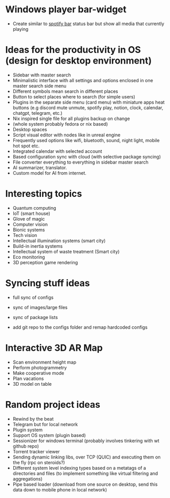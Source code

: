 # Windows player bar-widget

- Create similar to [spotify bar](https://github.com/Debuggingss/SpotifyWidget)
  status bar but show all media that currently playing

# Ideas for the productivity in OS (design for desktop environment)

- Sidebar with master search
- Minimalistic interface with all settings and options enclosed in one master
  search side menu
- Different symbols mean search in different places
- Button to select places where to search (for simple users)
- Plugins in the separate side menu (card menu) with miniature apps heat
  buttons (e.g discord mute unmute, spotify play, notion, clock, calendar,
  chatgpt, telegram, etc.)
- Nix inspired single file for all plugins backup on change
- (whole system probably fedora or nix based)
- Desktop spaces
- Script visual editor with nodes like in unreal engine
- Frequently used options like wifi, bluetooth, sound, night light, mobile hot
  spot etc.
- Integrated calendar with selected account
- Based configuration sync with cloud (with selective package syncing)
- File converter everything to everything in sidebar master search
- AI summarizer, translator.
- Custom model for AI from internet.

# Interesting topics

- Quantum computing
- IoT (smart house)
- Glove of magic
- Computer vision
- Bionic systems
- Tech vision
- Intellectual illumination systems (smart city)
- Build-in inertia systems
- Intellectual system of waste treatment (Smart city)
- Eco monitoring
- 3D perception game rendering

# Syncing stuff ideas

- full sync of configs
- sync of images/large files
- sync of package lists

- add git repo to the configs folder and remap hardcoded configs

# Interactive 3D AR Map

- Scan environment height map
- Perform photogrammetry
- Make cooperative mode
- Plan vacations
- 3D model on table

# Random project ideas

- Rewind by the beat
- Telegram but for local network
- Plugin system
- Support OS system (plugin based)
- Sessionizer for windows terminal (probably involves tinkering with wt github
  repo)
- Torrent tracker viewer
- Sending dynamic linking libs, over TCP (QUIC) and executing them on the fly
  (rpc on steroids?)
- Different system level indexing types based on a metatags of a directories
  and files (to implement something like virtual filtering and aggregations)
- Pipe based loader (download from one source on desktop, send this data down
  to mobile phone in local network)
